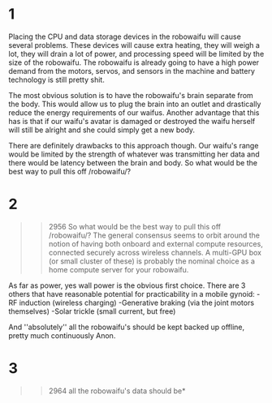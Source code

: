 # 1
Placing the CPU and data storage devices in the robowaifu will cause several problems.  These devices will cause extra heating, they will weigh a lot, they will drain a lot of power, and processing speed will be limited by the size of the robowaifu.  The robowaifu is already going to have a high power demand from the motors, servos, and sensors in the machine and battery technology is still pretty shit.
   The most obvious solution is to have the robowaifu's brain separate from the body.  This would allow us to plug the brain into an outlet and drastically reduce the energy requirements of our waifus.  Another advantage that this has is that if our waifu's avatar is damaged or destroyed the waifu herself will still be alright and she could simply get a new body.
   There are definitely drawbacks to this approach though.  Our waifu's range would be limited by the strength of whatever was transmitting her data and there would be latency between the brain and body.  So what would be the best way to pull this off /robowaifu/?

# 2
>>2956
>So what would be the best way to pull this off /robowaifu/?
The general consensus seems to orbit around the notion of having both onboard and external compute resources, connected securely across wireless channels. A multi-GPU box (or small cluster of these) is probably the nominal choice as a home compute server for your robowaifu.

As far as power, yes wall power is the obvious first choice. There are 3 others that have reasonable potential for practicability in a mobile gynoid:
-RF induction (wireless charging)
-Generative braking (via the joint motors themselves)
-Solar trickle (small current, but free)

And ''absolutely'' all the robowaifu's should be kept backed up offline, pretty much continuously Anon.

# 3
>>2964
>all the robowaifu's data should be*

